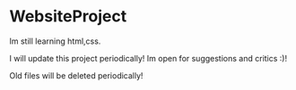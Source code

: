 # WebsiteProject
Im still learning html,css.

I will update this project periodically!
Im open for suggestions and critics :)!

Old files will be deleted periodically!
